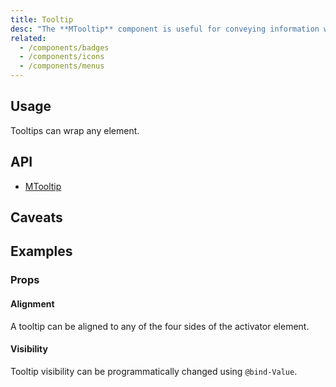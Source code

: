 ```yaml
---
title: Tooltip
desc: "The **MTooltip** component is useful for conveying information when a user hovers over an element. You can also programmatically control the display of tooltips through a `@bind-Value`. When activated, tooltips display a text label identifying an element, such as a description of its function."
related:
  - /components/badges
  - /components/icons
  - /components/menus
---
```


## Usage

Tooltips can wrap any element.

<tooltips-usage></tooltips-usage>

## API

- [MTooltip](/api/MTooltip)

## Caveats

<app-alerts type="info" content="In order to correctly position **MTooltip**, a position support (`Top` | `Bottom ` |`Left ` | `Right`) is required."></app-alerts>

## Examples

### Props

#### Alignment

A tooltip can be aligned to any of the four sides of the activator element.

<masa-example file="Examples.components.tooltips.Alignment"></masa-example>

#### Visibility

Tooltip visibility can be programmatically changed using `@bind-Value`.

<masa-example file="Examples.components.tooltips.Visibility"></masa-example>